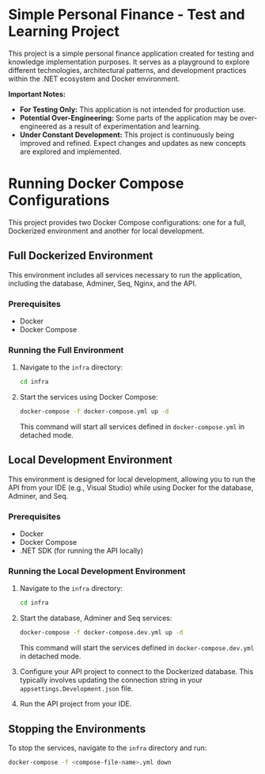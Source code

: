 
# Simple Personal Finance - Test and Learning Project

This project is a simple personal finance application created for testing and knowledge implementation purposes. It serves as a playground to explore different technologies, architectural patterns, and development practices within the .NET ecosystem and Docker environment.

**Important Notes:**

*   **For Testing Only:** This application is not intended for production use.
*   **Potential Over-Engineering:** Some parts of the application may be over-engineered as a result of experimentation and learning.
*   **Under Constant Development:** This project is continuously being improved and refined. Expect changes and updates as new concepts are explored and implemented.


# Running Docker Compose Configurations

This project provides two Docker Compose configurations: one for a full, Dockerized environment and another for local development.

## Full Dockerized Environment

This environment includes all services necessary to run the application, including the database, Adminer, Seq, Nginx, and the API.

### Prerequisites

*   Docker
*   Docker Compose

### Running the Full Environment

1.  Navigate to the `infra` directory:

    ```bash
    cd infra
    ```

2.  Start the services using Docker Compose:

    ```bash
    docker-compose -f docker-compose.yml up -d
    ```

    This command will start all services defined in `docker-compose.yml` in detached mode.

## Local Development Environment

This environment is designed for local development, allowing you to run the API from your IDE (e.g., Visual Studio) while using Docker for the database, Adminer, and Seq.

### Prerequisites

*   Docker
*   Docker Compose
*   .NET SDK (for running the API locally)

### Running the Local Development Environment

1.  Navigate to the `infra` directory:

    ```bash
    cd infra
    ```

2.  Start the database, Adminer and Seq services:

    ```bash
    docker-compose -f docker-compose.dev.yml up -d
    ```

    This command will start the services defined in `docker-compose.dev.yml` in detached mode.

3.  Configure your API project to connect to the Dockerized database.  This typically involves updating the connection string in your `appsettings.Development.json` file.

4.  Run the API project from your IDE.

## Stopping the Environments

To stop the services, navigate to the `infra` directory and run:

```bash
docker-compose -f <compose-file-name>.yml down
```